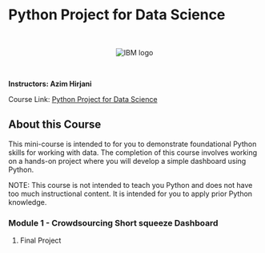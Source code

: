 # Python Project for Data Science

<br>

<p align="center">
 <img src="https://raw.githubusercontent.com/Thomas-George-T/IBM-Data-Science-Professional-Certification/master/ibm.svg" title="IBM logo" alt = "IBM logo" />
</p>

<br>

**Instructors: Azim Hirjani**

Course Link: [Python Project for Data Science](https://www.coursera.org/learn/python-project-for-data-science)

## About this Course

This mini-course is intended to for you to demonstrate foundational Python skills for working with data. The completion of this course involves working on a hands-on project where you will develop a simple dashboard using Python.

NOTE: This course is not intended to teach you Python and does not have too much instructional content. It is intended for you to apply prior Python knowledge.

### Module 1 - Crowdsourcing Short squeeze Dashboard

1. Final Project